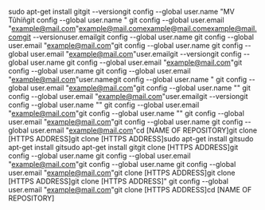 sudo apt-get install gitgit --versiongit config --global user.name "MV Tûhíñgit config --global user.name "
git config --global user.email "example@mail.com"example@mail.comexample@mail.comexample@mail.comgit --versionuser.emailgit config --global user.name 
git config --global user.email "example@mail.com"git config --global user.name 
git config --global user.email "example@mail.com"user.emailgit --versiongit config --global user.name 
git config --global user.email "example@mail.com"git config --global user.name 
git config --global user.email "example@mail.com"user.namegit config --global user.name "
git config --global user.email "example@mail.com"git config --global user.name ""
git config --global user.email "example@mail.com"user.emailgit --versiongit config --global user.name ""
git config --global user.email "example@mail.com"git config --global user.name ""
git config --global user.email "example@mail.com"git config --global user.name 
git config --global user.email "example@mail.com"cd [NAME OF REPOSITORY]git clone [HTTPS ADDRESS]git clone [HTTPS ADDRESS]sudo apt-get install gitsudo apt-get install gitsudo apt-get install gitgit clone [HTTPS ADDRESS]git config --global user.name
git config --global user.email "example@mail.com"git config --global user.name
git config --global user.email "example@mail.com"git clone [HTTPS ADDRESS]git clone [HTTPS ADDRESS]git clone [HTTPS ADDRESS]"
git config --global user.email "example@mail.com"git clone [HTTPS ADDRESS]cd [NAME OF REPOSITORY]
